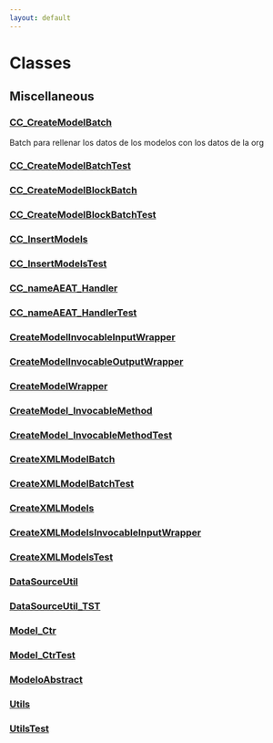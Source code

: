 ```yaml
---
layout: default
---
```

# Classes
## Miscellaneous

### [CC_CreateModelBatch](/Misc/CC_CreateModelBatch.md)

Batch para rellenar los datos de los modelos con los datos de la org

### [CC_CreateModelBatchTest](/Misc/CC_CreateModelBatchTest.md)



### [CC_CreateModelBlockBatch](/Misc/CC_CreateModelBlockBatch.md)



### [CC_CreateModelBlockBatchTest](/Misc/CC_CreateModelBlockBatchTest.md)



### [CC_InsertModels](/Misc/CC_InsertModels.md)



### [CC_InsertModelsTest](/Misc/CC_InsertModelsTest.md)



### [CC_nameAEAT_Handler](/Misc/CC_nameAEAT_Handler.md)



### [CC_nameAEAT_HandlerTest](/Misc/CC_nameAEAT_HandlerTest.md)



### [CreateModelInvocableInputWrapper](/Misc/CreateModelInvocableInputWrapper.md)



### [CreateModelInvocableOutputWrapper](/Misc/CreateModelInvocableOutputWrapper.md)



### [CreateModelWrapper](/Misc/CreateModelWrapper.md)



### [CreateModel_InvocableMethod](/Misc/CreateModel_InvocableMethod.md)



### [CreateModel_InvocableMethodTest](/Misc/CreateModel_InvocableMethodTest.md)



### [CreateXMLModelBatch](/Misc/CreateXMLModelBatch.md)



### [CreateXMLModelBatchTest](/Misc/CreateXMLModelBatchTest.md)



### [CreateXMLModels](/Misc/CreateXMLModels.md)



### [CreateXMLModelsInvocableInputWrapper](/Misc/CreateXMLModelsInvocableInputWrapper.md)



### [CreateXMLModelsTest](/Misc/CreateXMLModelsTest.md)



### [DataSourceUtil](/Misc/DataSourceUtil.md)



### [DataSourceUtil_TST](/Misc/DataSourceUtil_TST.md)



### [Model_Ctr](/Misc/Model_Ctr.md)



### [Model_CtrTest](/Misc/Model_CtrTest.md)



### [ModeloAbstract](/Misc/ModeloAbstract.md)



### [Utils](/Misc/Utils.md)



### [UtilsTest](/Misc/UtilsTest.md)


